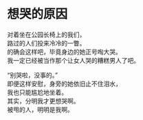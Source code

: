 # 想哭的原因

对着坐在公园长椅上的我们，\
路过的人们投来冷冷的一瞥。\
的确会这样吧，毕竟身边的她正号啕大哭。\
我一定已经被当作那个让女人哭的糟糕男人了吧。

“别哭啦，没事的。”\
即便这样安慰，身旁的她依旧止不住泪水，\
我也只能尴尬地坐着。\
其实，分明我才更想哭啊。\
被甩的人，明明是我啊。


















